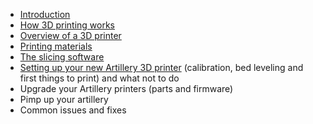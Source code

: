 - [Introduction](index)
- [How 3D printing works](understanding-3d-printing)
- [Overview of a 3D printer](3d-printer-overview)
- [Printing materials](materials)
- [The slicing software](slicer)
- [Setting up your new Artillery 3D printer](setup) (calibration, bed leveling and first things to print) and what not to do
- Upgrade your Artillery printers (parts and firmware)
- Pimp up your artillery
- Common issues and fixes